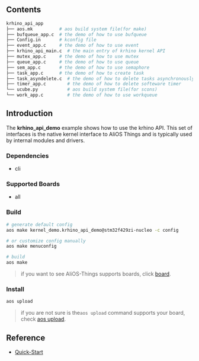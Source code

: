 ## Contents

```sh
krhino_api_app
├── aos.mk          # aos build system file(for make)
├── bufqueue_app.c  # the demo of how to use bufqueue
├── Config.in       # kconfig file
├── event_app.c     # the demo of how to use event
├── krhino_api_main.c  # the main entry of krhino kernel API
├── mutex_app.c     # the demo of how to use mutex
├── queue_app.c     # the demo of how to use queue
├── sem_app.c       # the demo of how to use semaphore
├── task_app.c      # the demo of how to create task
├── task_asyndelete.c  # the demo of how to delete tasks asynchronously
├── timer_app.c        # the demo of how to delete softeware timer
└── ucube.py           # aos build system file(for scons)
└── work_app.c         # the demo of how to use workqueue
```

## Introduction

The **krhino_api_demo** example shows how to use the krhino API. This set of interfaces
is the native kernel interface to AliOS Things and is typically used by internal modules and drivers.

### Dependencies

* cli

### Supported Boards

- all

### Build

```sh
# generate default config
aos make kernel_demo.krhino_api_demo@stm32f429zi-nucleo -c config

# or customize config manually
aos make menuconfig

# build
aos make
```

> if you want to see AliOS-Things supports boards, click [board](../../../board).

### Install

```sh
aos upload
```

> if you are not sure is the`aos upload` command supports your board, check [aos upload](../../../build/site_scons/upload).

## Reference

* [Quick-Start](https://github.com/alibaba/AliOS-Things/wiki/Quick-Start)
